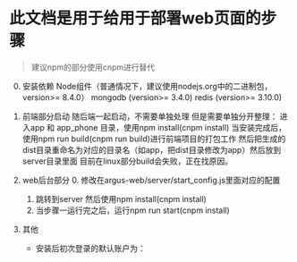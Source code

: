 # 此文档是用于给用于部署web页面的步骤

> 建议npm的部分使用cnpm进行替代

0. 安装依赖
   Node组件（普通情况下，建议使用nodejs.org中的二进制包，version>= 8.4.0）
   mongodb (version>= 3.4.0)
   redis (version>= 3.10.0)

1. 前端部分启动
   随后端一起启动，不需要单独处理
   但是需要单独分开整理：
   进入app 和 app_phone 目录，使用npm install(cnpm install)
   当安装完成后，使用npm run build(cnpm run build)进行前端项目的打包工作
   然后把生成的dist目录重命名为对应的目录名（如app，把dist目录修改为app）然后放到server目录里面
   目前在linux部分build会失败，正在找原因。

2. web后台部分
   0. 修改在argus-web/server/start_config.js里面对应的配置
   1. 跳转到server 然后使用npm install(cnpm install)
   2. 当步骤一运行完之后，运行npm run start(cnpm install)
   
3. 其他
    - 安装后初次登录的默认账户为：   



